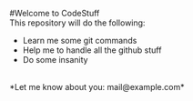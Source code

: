 #Welcome to CodeStuff
<br/>
This repository will do the following:
* Learn me some git commands
* Help me to handle all the github stuff
* Do some insanity
<br/>
*Let me know about you: mail@example.com*
